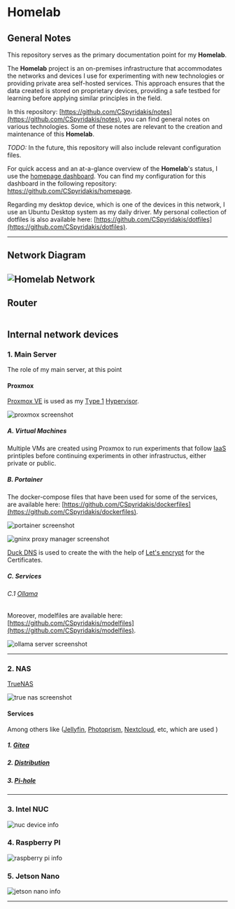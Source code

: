 # Homelab

## General Notes
This repository serves as the primary documentation point for my **Homelab**.

The **Homelab** project is an on-premises infrastructure that accommodates the networks and devices I use for experimenting with new technologies or providing private area self-hosted services. This approach ensures that the data created is stored on proprietary devices, providing a safe testbed for learning before applying similar principles in the field. 

In this repository: [https://github.com/CSpyridakis/notes](https://github.com/CSpyridakis/notes), you can find general notes on various technologies. Some of these notes are relevant to the creation and maintenance of this **Homelab**.

*TODO:* In the future, this repository will also include relevant configuration files.

For quick access and an at-a-glance overview of the **Homelab**'s status, I use the [homepage dashboard](https://github.com/gethomepage/homepage). You can find my configuration for this dashboard in the following repository: https://github.com/CSpyridakis/homepage.

Regarding my desktop device, which is one of the devices in this network, I use an Ubuntu Desktop system as my daily driver. My personal collection of dotfiles is also available here: [https://github.com/CSpyridakis/dotfiles](https://github.com/CSpyridakis/dotfiles).

---

## Network Diagram
![Homelab Network](./doc/Homelab.drawio.png)
---

## Router

![]()

## Internal network devices

### 1. Main Server
The role of my main server, at this point 

#### Proxmox
[Proxmox VE](https://www.proxmox.com/en/) is used as my [Τype 1](https://aws.amazon.com/compare/the-difference-between-type-1-and-type-2-hypervisors/) [Hypervisor](https://en.wikipedia.org/wiki/Hypervisor). 

![proxmox screenshot](./doc/proxmox.png)

##### A. Virtual Machines
Multiple VMs are created using Proxmox to run experiments that follow [IaaS]() printiples before continuing experiments in other infrastructus, either private or public. 

##### B. Portainer
The docker-compose files that have been used for some of the services, are available here: [https://github.com/CSpyridakis/dockerfiles](https://github.com/CSpyridakis/dockerfiles).

![portainer screenshot](./doc/portainer.png)

![gninx proxy manager screenshot](./doc/nginx-proxy-manager.png)

[Duck DNS](https://www.duckdns.org/) is used to create the with the help of [Let's encrypt](https://letsencrypt.org/) for the Certificates.

##### C. Services
###### C.1 [Ollama](https://ollama.com/)
Moreover, modelfiles are available here: [https://github.com/CSpyridakis/modelfiles](https://github.com/CSpyridakis/modelfiles).

![ollama server screenshot](./doc/ollama-server.png)

--- 

### 2. NAS 
[TrueNAS]()

![true nas screenshot](./doc/truenas.png)

#### Services
Among others like ([Jellyfin](), [Photoprism](), [Nextcloud](https://nextcloud.com/), etc, which are used )

##### 1. [Gitea](https://about.gitea.com/)
##### 2. [Distribution](https://distribution.github.io/distribution/)
##### 3. [Pi-hole](https://pi-hole.net/)

--- 

### 3. Intel NUC
![nuc device info](./doc/nuc.png)

### 4. Raspberry PI
![raspberry pi info](./doc/raspberry.png)

### 5. Jetson Nano
![jetson nano info](./doc/jetson-nano.png)

--- 

